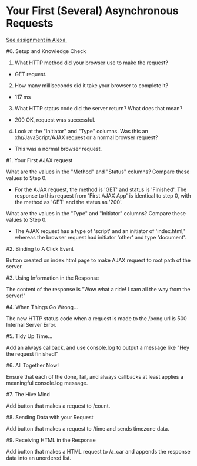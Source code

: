 # Your First (Several) Asynchronous Requests

[See assignment in Alexa.](https://alexa.bitmaker.co/cohorts/67/assignments/2055/latest)

#0. Setup and Knowledge Check

1. What HTTP method did your browser use to make the request?
- GET request.

2. How many milliseconds did it take your browser to complete it?
- 117 ms

3. What HTTP status code did the server return? What does that mean?
- 200 OK, request was successful.

4. Look at the "Initiator" and "Type" columns. Was this an xhr/JavaScript/AJAX request or a normal browser request?
- This was a normal browser request.

#1. Your First AJAX request

What are the values in the "Method" and "Status" columns? Compare these values to Step 0.
- For the AJAX request, the method is 'GET' and status is 'Finished'. The response to this request from 'First AJAX App' is identical to step 0, with the method as 'GET' and the status as '200'.

What are the values in the "Type" and "Initiator" columns? Compare these values to Step 0.
- The AJAX request has a type of 'script' and an initiator of 'index.html,' whereas the browser request had initiator 'other' and type 'document'.

#2. Binding to A Click Event

Button created on index.html page to make AJAX request to root path of the server.

#3. Using Information in the Response

The content of the response is "Wow what a ride! I cam all the way from the server!"

#4. When Things Go Wrong...

The new HTTP status code when a request is made to the /pong url is 500 Internal Server Error.

#5. Tidy Up Time...

Add an always callback, and use console.log to output a message like "Hey the request finished!"

#6. All Together Now!

Ensure that each of the done, fail, and always callbacks at least applies a meaningful console.log message.

#7. The Hive Mind

Add button that makes a request to /count.

#8. Sending Data with your Request

Add button that makes a request to /time and sends timezone data.

#9. Receiving HTML in the Response

Add button that makes a HTML request to /a_car and appends the response data into an unordered list.
